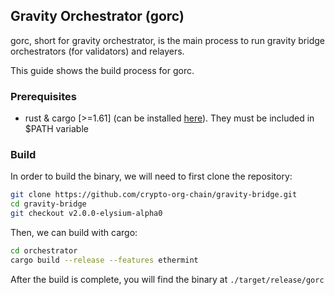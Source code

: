## Gravity Orchestrator (gorc)

gorc, short for gravity orchestrator, is the main process to run gravity bridge orchestrators (for validators) and relayers.

This guide shows the build process for gorc.

### Prerequisites

 - rust & cargo [>=1.61] (can be installed [here](https://www.rust-lang.org/tools/install)). They must be included in $PATH variable

### Build

In order to build the binary, we will need to first clone the repository:

```bash
git clone https://github.com/crypto-org-chain/gravity-bridge.git
cd gravity-bridge
git checkout v2.0.0-elysium-alpha0
```

Then, we can build with cargo:

```bash
cd orchestrator
cargo build --release --features ethermint
```

After the build is complete, you will find the binary at `./target/release/gorc`
